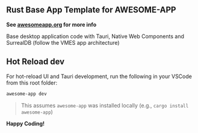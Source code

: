## Rust Base App Template for AWESOME-APP

**See [awesomeapp.org](https://awesomeapp.org) for more info**

Base desktop application code with Tauri, Native Web Components and SurrealDB (follow the VMES app architecture)

## Hot Reload dev

For hot-reload UI and Tauri development, run the following in your VSCode from this root folder: 

```sh
awesome-app dev
```

> This assumes `awesome-app` was installed locally (e.g., `cargo install awesome-app`)


**Happy Coding!**